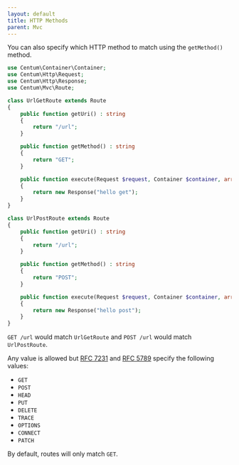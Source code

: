 ```yaml
---
layout: default
title: HTTP Methods
parent: Mvc
---
```




You can also specify which HTTP method to match using the `getMethod()` method.

```php
use Centum\Container\Container;
use Centum\Http\Request;
use Centum\Http\Response;
use Centum\Mvc\Route;

class UrlGetRoute extends Route
{
    public function getUri() : string
    {
        return "/url";
    }

    public function getMethod() : string
    {
        return "GET";
    }

    public function execute(Request $request, Container $container, array $params = []) : Response
    {
        return new Response("hello get");
    }
}

class UrlPostRoute extends Route
{
    public function getUri() : string
    {
        return "/url";
    }

    public function getMethod() : string
    {
        return "POST";
    }

    public function execute(Request $request, Container $container, array $params = []) : Response
    {
        return new Response("hello post");
    }
}
```

`GET /url` would match `UrlGetRoute` and `POST /url` would match `UrlPostRoute`.

Any value is allowed but [RFC 7231](https://tools.ietf.org/html/rfc7231#section-4) and [RFC 5789](https://tools.ietf.org/html/rfc5789#section-2) specify the following values:

* `GET`
* `POST`
* `HEAD`
* `PUT`
* `DELETE`
* `TRACE`
* `OPTIONS`
* `CONNECT`
* `PATCH`

By default, routes will only match `GET`.
